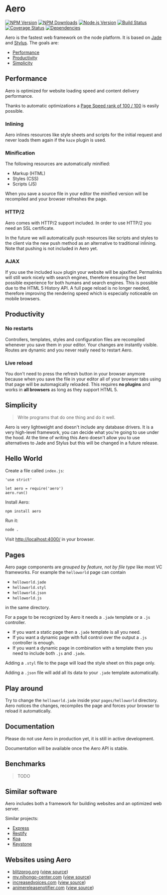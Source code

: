 # Aero

[![NPM Version][npm-image]][npm-url]
[![NPM Downloads][downloads-image]][downloads-url]
[![Node.js Version][node-version-image]][node-version-url]
[![Build Status][travis-image]][travis-url]
[![Coverage Status][coveralls-image]][coveralls-url]
[![Dependencies][dependencies-image]][dependencies-url]

Aero is the fastest web framework on the node platform. It is based on [Jade](http://jade-lang.com/) and [Stylus](https://learnboost.github.io/stylus/). The goals are:

* [Performance](#performance)
* [Productivity](#productivity)
* [Simplicity](#simplicity)

## Performance

Aero is optimized for website loading speed and content delivery performance.

Thanks to automatic optimizations a [Page Speed rank of 100 / 100](https://developers.google.com/speed/pagespeed/insights/?url=blitzprog.org) is easily possible.

### Inlining

Aero inlines resources like style sheets and scripts for the initial request and never loads them again if the `kaze` plugin is used.

### Minification

The following resources are automatically minified:

* Markup (HTML)
* Styles (CSS)
* Scripts (JS)

When you save a source file in your editor the minified version will be recompiled and your browser refreshes the page.

### HTTP/2

Aero comes with HTTP/2 support included. In order to use HTTP/2 you need an SSL certificate.

In the future we will automatically push resources like scripts and styles to the client via the new push method as an alternative to traditional inlining. Note that pushing is not included in Aero yet.

### AJAX

If you use the included `kaze` plugin your website will be ajaxified. Permalinks will still work nicely with search engines, therefore ensuring the best possible experience for both humans and search engines. This is possible due to the HTML 5 History API. A full page reload is no longer needed, therefore improving the rendering speed which is  especially noticeable on mobile browsers.

## Productivity

### No restarts
Controllers, templates, styles and configuration files are recompiled whenever you save them in your editor. Your changes are instantly visible. Routes are dynamic and you never really need to restart Aero.

### Live reload
You don't need to press the refresh button in your browser anymore because when you save the file in your editor all of your browser tabs using that page will be automagically reloaded. This requires **no plugins** and works in **all browsers** as long as they support HTML 5.

## Simplicity

> Write programs that do one thing and do it well.

Aero is very lightweight and doesn't include any database drivers.
It is a very high-level framework, you can decide what you're going to use under the hood. At the time of writing this Aero doesn't allow you to use alternatives to Jade and Stylus but this will be changed in a future release.

## Hello World

Create a file called `index.js`:

```node
'use strict'

let aero = require('aero')
aero.run()
```

Install Aero:

```bash
npm install aero
```

Run it:

```bash
node .
```

Visit [http://localhost:4000/](http://localhost:4000/) in your browser.

## Pages

Aero page components are *grouped by feature, not by file type* like most VC frameworks. For example the `helloworld` page can contain

* `helloworld.jade`
* `helloworld.styl`
* `helloworld.json`
* `helloworld.js`

in the same directory.

For a page to be recognized by Aero it needs a `.jade` template or a `.js` controller.

* If you want a static page then a `.jade` template is all you need.
* If you want a dynamic page with full control over the output a `.js` controller is enough.
* If you want a dynamic page in combination with a template then you need to include both `.js` and `.jade`.

Adding a `.styl` file to the page will load the style sheet on this page only.

Adding a `.json` file will add all its data to your `.jade` template automatically.

## Play around

Try to change the `helloworld.jade` inside your `pages/helloworld` directory. Aero notices the changes, recompiles the page and forces your browser to reload it automatically.

## Documentation

Please do not use Aero in production yet, it is still in active development.

Documentation will be available once the Aero API is stable.

## Benchmarks

> TODO

## Similar software

Aero includes both a framework for building websites and an optimized web server.

Similar projects:

* [Express](http://expressjs.com/)
* [Restify](http://mcavage.me/node-restify/)
* [Koa](http://koajs.com/)
* [Keystone](http://keystonejs.com/)

## Websites using Aero

* [blitzprog.org](http://blitzprog.org) ([view source](https://github.com/blitzprog/blitzprog.org))
* [my.nihongo-center.com](http://my.nihongo-center.com) ([view source](https://github.com/blitzprog/nihongo-center.com))
* [increasedvoices.com](http://increasedvoices.com) ([view source](https://github.com/blitzprog/increasedvoices.com))
* [animereleasenotifier.com](https://animereleasenotifier.com) ([view source](https://github.com/blitzprog/animereleasenotifier.com))

[npm-image]: https://img.shields.io/npm/v/aero.svg
[npm-url]: https://npmjs.org/package/aero
[node-version-image]: https://img.shields.io/node/v/aero.svg
[node-version-url]: http://nodejs.org/download/
[travis-image]: https://img.shields.io/travis/blitzprog/aero/master.svg
[travis-url]: https://travis-ci.org/blitzprog/aero
[coveralls-image]: https://img.shields.io/coveralls/blitzprog/aero/master.svg
[coveralls-url]: https://coveralls.io/r/blitzprog/aero?branch=master
[downloads-image]: https://img.shields.io/npm/dm/aero.svg
[downloads-url]: https://npmjs.org/package/aero
[dependencies-image]: https://david-dm.org/blitzprog/aero.svg
[dependencies-url]: https://david-dm.org/blitzprog/aero